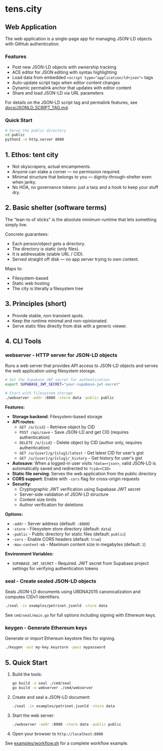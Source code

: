 # tens.city 

## Web Application

The web application is a single-page app for managing JSON-LD objects with GitHub authentication.

### Features
- Post new JSON-LD objects with ownership tracking
- ACE editor for JSON editing with syntax highlighting
- Load data from embedded `<script type="application/ld+json">` tags
- Auto-update script tags when editor content changes
- Dynamic permalink anchor that updates with editor content
- Share and load JSON-LD via URL parameters

For details on the JSON-LD script tag and permalink features, see [docs/JSONLD_SCRIPT_TAG.md](docs/JSONLD_SCRIPT_TAG.md).

### Quick Start
```bash
# Serve the public directory
cd public
python3 -m http.server 8080
```

## 1. Ethos: tent city
- Not skyscrapers; actual encampments.
- Anyone can stake a corner — no permission required.
- Minimal structure that belongs to you — dignity-through-shelter even when janky.
- No HOA, no governance tokens: just a tarp and a hook to keep your stuff dry.

## 2. Basic shelter (software terms)
The "lean-to of sticks" is the absolute minimum runtime that lets something simply live.

Concrete guarantees:
- Each person/object gets a directory.
- The directory is static (only files).
- It is addressable (stable URL / CID).
- Served straight off disk — no app server trying to own content.

Maps to:
- Filesystem-based
- Static web hosting
- The city is literally a filesystem tree

## 3. Principles (short)
- Provide stable, non-transient spots.
- Keep the runtime minimal and non-opinionated.
- Serve static files directly from disk with a generic viewer.

## 4. CLI Tools

### webserver - HTTP server for JSON-LD objects
Runs a web server that provides API access to JSON-LD objects and serves the web application using filesystem storage.

```bash
# Set the Supabase JWT secret for authentication
export SUPABASE_JWT_SECRET="your-supabase-jwt-secret"

# Start with filesystem storage
./webserver -addr :8080 -store data -public public
```

**Features:**
- **Storage backend**: Filesystem-based storage
- **API routes**:
  - `GET /o/{cid}` - Retrieve object by CID
  - `POST /api/save` - Save JSON-LD and get CID (requires authentication)
  - `DELETE /o/{cid}` - Delete object by CID (author only, requires authentication)
  - `GET /u/{user}/g/{slug}/latest` - Get latest CID for user's gist
  - `GET /u/{user}/g/{slug}/_history` - Get history for user's gist
- **Autosave**: When a logged-in user visits `?data=<json>`, valid JSON-LD is automatically saved and redirected to `?cid=<CID>`
- **Static file serving**: Serves the web application from the public directory
- **CORS support**: Enable with `-cors` flag for cross-origin requests
- **Security**: 
  - Cryptographic JWT verification using Supabase JWT secret
  - Server-side validation of JSON-LD structure
  - Content size limits
  - Author verification for deletions

**Options:**
- `-addr` - Server address (default: `:8080`)
- `-store` - Filesystem store directory (default: `data`)
- `-public` - Public directory for static files (default: `public`)
- `-cors` - Enable CORS headers (default: `true`)
- `-max-content-mb` - Maximum content size in megabytes (default: `1`)

**Environment Variables:**
- `SUPABASE_JWT_SECRET` - Required. JWT secret from Supabase project settings for verifying authentication tokens

### seal - Create sealed JSON-LD objects
Seals JSON-LD documents using URDNA2015 canonicalization and computes CIDv1 identifiers.

```bash
./seal -in examples/petrinet.jsonld -store data
```

See `cmd/seal/main.go` for full options including signing with Ethereum keys.

### keygen - Generate Ethereum keys
Generate or import Ethereum keystore files for signing.

```bash
./keygen -out my-key.keystore -pass mypassword
```

## 5. Quick Start

1. Build the tools:
   ```bash
   go build -o seal ./cmd/seal
   go build -o webserver ./cmd/webserver
   ```

2. Create and seal a JSON-LD document:
   ```bash
   ./seal -in examples/petrinet.jsonld -store data
   ```

3. Start the web server:
   ```bash
   ./webserver -addr :8080 -store data -public public
   ```

4. Open your browser to `http://localhost:8080`

See [examples/workflow.sh](examples/workflow.sh) for a complete workflow example.
